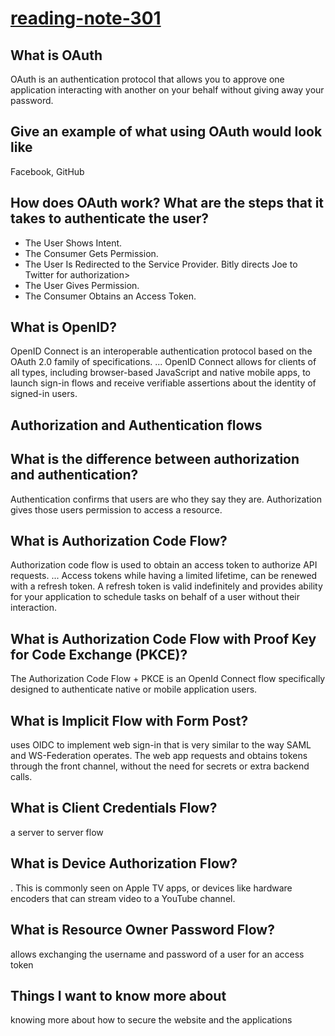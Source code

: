 # [reading-note-301](https://mohammadsilwadi.github.io/reading-note-301/)

## What is OAuth

OAuth is an authentication protocol that allows you to approve one application interacting with another on your behalf without giving away your password.

## Give an example of what using OAuth would look like

Facebook, GitHub

## How does OAuth work? What are the steps that it takes to authenticate the user?

+ The User Shows Intent.
+ The Consumer Gets Permission.
+ The User Is Redirected to the Service Provider.
Bitly directs Joe to Twitter for authorization>
+ The User Gives Permission.
+ The Consumer Obtains an Access Token.

## What is OpenID?

OpenID Connect is an interoperable authentication protocol based on the OAuth 2.0 family of specifications. ... OpenID Connect allows for clients of all types, including browser-based JavaScript and native mobile apps, to launch sign-in flows and receive verifiable assertions about the identity of signed-in users.

## Authorization and Authentication flows

## What is the difference between authorization and authentication?

Authentication confirms that users are who they say they are. Authorization gives those users permission to access a resource.

## What is Authorization Code Flow?

Authorization code flow is used to obtain an access token to authorize API requests. ... Access tokens while having a limited lifetime, can be renewed with a refresh token. A refresh token is valid indefinitely and provides ability for your application to schedule tasks on behalf of a user without their interaction.

## What is Authorization Code Flow with Proof Key for Code Exchange (PKCE)?

The Authorization Code Flow + PKCE is an OpenId Connect flow specifically designed to authenticate native or mobile application users.

## What is Implicit Flow with Form Post?

uses OIDC to implement web sign-in that is very similar to the way SAML and WS-Federation operates. The web app requests and obtains tokens through the front channel, without the need for secrets or extra backend calls.

## What is Client Credentials Flow?

 a server to server flow

## What is Device Authorization Flow?

. This is commonly seen on Apple TV apps, or devices like hardware encoders that can stream video to a YouTube channel.

## What is Resource Owner Password Flow?

 allows exchanging the username and password of a user for an access token
 
 ## Things I want to know more about
 
knowing  more about how to secure the website and the applications
